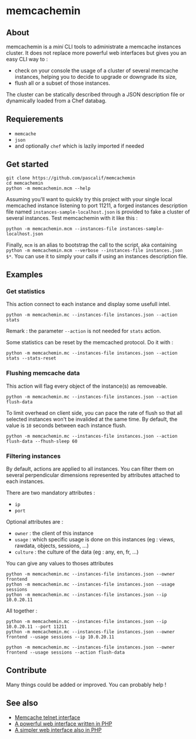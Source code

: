 memcachemin
===========

## About

memcachemin is a *mini* CLI tools to ad*min*istrate a memcache instances cluster.
It does not replace more powerful web interfaces but gives you an easy CLI way to :

* check on your console the usage of a cluster of several memcache instances, helping you to decide to upgrade or downgrade its size,
* flush all or a subset of those instances.

The cluster can be statically described through a JSON description file or dynamically loaded from a Chef databag.


## Requierements

* ```memcache```
* ```json```
* and optionally ```chef``` which is lazily imported if needed


## Get started
    git clone https://github.com/pascalif/memcachemin
    cd memcachemin
    python -m memcachemin.mcm --help

Assuming you'll want to quickly try this project with your single local memcached instance listening to port 11211,
 a forged instances description file named ```instances-sample-localhost.json``` is provided to fake a cluster of
 several instances. Test memcachemin with it like this :

    python -m memcachemin.mcm --instances-file instances-sample-localhost.json


Finally, ```mcm``` is an alias to bootstrap the call to the script, aka containing
```python -m memcachemin.mcm --verbose --instances-file instances.json $*```.
You can use it to simply your calls if using an instances description file.


## Examples

### Get statistics
This action connect to each instance and display some usefull intel.

    python -m memcachemin.mc --instances-file instances.json --action stats

Remark : the parameter ```--action``` is not needed for ```stats``` action.

Some statistics can be reset by the memcached protocol. Do it with :

    python -m memcachemin.mc --instances-file instances.json --action stats --stats-reset


### Flushing memcache data
This action will flag every object of the instance(s) as removeable.

    python -m memcachemin.mc --instances-file instances.json --action flush-data

To limit overhead on client side, you can pace the rate of flush so that all selected instances won't be invalided
at the same time. By default, the value is ```10``` seconds between each instance flush.

    python -m memcachemin.mc --instances-file instances.json --action flush-data --fhush-sleep 60



### Filtering instances
By default, actions are applied to all instances. You can filter them on several perpendicular dimensions
represented by attributes attached to each instances.

There are two mandatory attributes :

* ```ip```
* ```port```

Optional attributes are :

* ```owner``` : the client of this instance
* ```usage``` : which specific usage is done on this instances (eg : views, rawdata, objects, sessions, ...)
* ```culture``` : the culture of the data (eg : any, en, fr, ...)

You can give any values to thoses attributes

    python -m memcachemin.mc --instances-file instances.json --owner frontend
    python -m memcachemin.mc --instances-file instances.json --usage sessions
    python -m memcachemin.mc --instances-file instances.json --ip 10.0.20.11


All together :

    python -m memcachemin.mc --instances-file instances.json --ip 10.0.20.11 --port 11211
    python -m memcachemin.mc --instances-file instances.json --owner frontend --usage sessions --ip 10.0.20.11

    python -m memcachemin.mc --instances-file instances.json --owner frontend --usage sessions --action flush-data



## Contribute

Many things could be added or improved. You can probably help !

## See also

* [Memcache telnet interface](http://lzone.de/articles/memcached.htm)
* [A powerful web interface written in PHP](http://code.google.com/p/phpmemcacheadmin/)
* [A simpler web interface also in PHP](http://livebookmark.net/journal/2008/05/21/memcachephp-stats-like-apcphp/)
